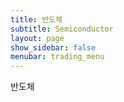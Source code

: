 ```yaml
---
title: 반도체
subtitle: Semiconductor
layout: page
show_sidebar: false
menubar: trading_menu
---
```


반도체
